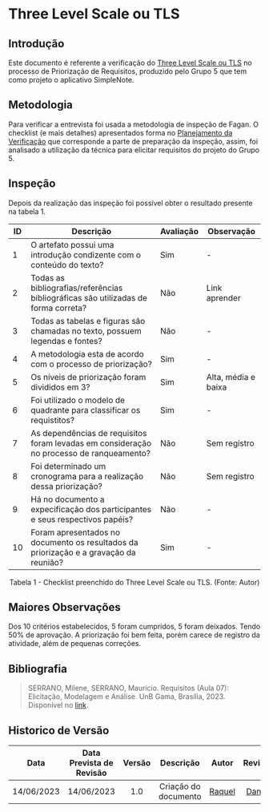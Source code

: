 # Three Level Scale ou TLS

## Introdução
Este documento é referente a verificação do [Three Level Scale ou TLS]() no processo de Priorização de Requisitos, produzido pelo Grupo 5 que tem como projeto o aplicativo SimpleNote. 

## Metodologia
Para verificar a entrevista foi usada a metodologia de inspeção de Fagan. O checklist (e mais detalhes) apresentados forma no [Planejamento da Verificação]() que corresponde a parte de preparação da inspeção, assim, foi analisado a utilização da técnica para elicitar requisitos do projeto do Grupo 5.


## Inspeção
Depois da realização das inspeção foi possível obter o resultado presente na tabela 1.

<center>


| ID | Descrição | Avaliação | Observação |
| --- | --- | --- | --- |
| 1 | O artefato possui uma introdução condizente com o conteúdo do texto? | Sim  | - |
| 2 | Todas as bibliografias/referências bibliográficas são utilizadas de forma correta? |Não   | Link aprender |
| 3 | Todas as tabelas e figuras são chamadas no texto, possuem legendas e fontes? |  Não  | - |
| 4 | A metodologia esta de acordo com o processo de priorização? |Sim   | - |
| 5 | Os níveis de priorização foram divididos em 3?  | Sim | Alta, média e baixa |
| 6 | Foi utilizado o modelo de quadrante para classificar os requistitos? |Sim    | - |
| 7 | As dependências de requisitos foram levadas em consideração no processo de ranqueamento? | Não  | Sem registro |
| 8 | Foi determinado um cronograma para a realização dessa priorização? | Não   | Sem registro |
| 9 | Há no documento a expecificação dos participantes e seus respectivos papéis? |  Não | - |
| 10 | Foram apresentados no documento os resultados da priorização e a gravação da reunião? | Sim   | - |


<p>Tabela 1 - Checklist preenchido do Three Level Scale ou TLS. (Fonte: Autor)</p>

</center>

## Maiores Observações
Dos 10 critérios estabelecidos, 5 foram cumpridos, 5 foram deixados. Tendo 50% de aprovação. A priorização foi bem feita, porém carece de registro da atividade, além de pequenas correções.


## Bibliografia

> SERRANO, Milene, SERRANO, Maurício. Requisitos (Aula 07): Elicitação, Modelagem e Análise. UnB Gama, Brasília, 2023. Disponível no [link]().


## Historico de Versão
|    Data    | Data Prevista de Revisão | Versão |      Descrição       |                                 Autor                                  |               Revisor               |
| :--------: | :----------------------: | :----: | :------------------: | :--------------------------------------------------------------------: | :---------------------------------: |
| 14/06/2023 |        14/06/2023        |  1.0   | Criação do documento |[Raquel](https://github.com/raqueleucaria) | [Daniel](https://github.com/daniel-de-sousa) |